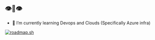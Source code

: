 ##  👁👄👁
- 🌱 I’m currently learning Devops and Clouds (Specifically Azure infra)

<a href="https://roadmap.sh">
  <img src="https://roadmap.sh/card/tall/66f993bac45e253cb055d589?variant=dark" alt="roadmap.sh"/>
</a>


<!--
- 🔭 I’m currently working on Web Scraping, 
- 👯 I’m looking to collaborate on ...
- 🤔 I’m looking for help with ...
- 💬 Ask me about ...
- 📫 How to reach me: ...
- 😄 Pronouns: ...
- ⚡ Fun fact: ...
-->
